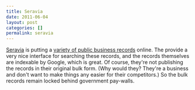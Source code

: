 ```yaml
---
title: Seravia
date: 2011-06-04
layout: post
categories: []
permalink: seravia
---
```

[Seravia](http://www.seravia.com/) is putting a [variety of public business records](http://www.seravia.com/about/#data) online. The provide a very nice interface for searching these records, and the records themselves are indexable by Google, which is great. Of course, they're not publishing the records in their original bulk form. (Why would they? They're a business and don't want to make things any easier for their competitors.) So the bulk records remain locked behind government pay-walls.